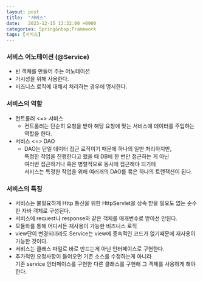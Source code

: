 ```yaml
---
layout: post
title:  "서비스"
date:   2023-12-15 13:32:00 +0900
categories: Spring&nbsp;Framework
tags: [서비스]
---
```


### 서비스 어노테이션 (@Service)

- 빈 객체를 만들어 주는 어노테이션
- 가시성을 위해 사용한다.
- 비즈니스 로직에 대해서 처리하는 경우에 명시한다.

### 서비스의 역할

- 컨트롤러 <=> 서비스
    - 컨트롤러는 단순히 요청을 받아 해당 요청에 맞는 서비스에 데이터를 주입하는 역할을 한다.
- 서비스 <=>  DAO
    - DAO는 단일 데이터 접근 로직이기 때문에 하나의 일만 처리하지만,  
    특정한 작업을 진행한다고 했을 때 DB에 한 번만 접근하는 게 아닌  
    여러번 접근하거나 혹은 병렬적으로 동시에 접근해야 되기에  
    서비스는 특정한 작업을 위해 여러개의 DAO를 묶은 하나의 트랜잭션이 된다.

### 서비스의 특징

- 서비스는 불필요하게 Http 통신을 위한 HttpServlet을 상속 받을 필요도 없는 순수한 자바 객체로 구성된다.
- 서비스에 request나 response와 같은 객체를 매개변수로 받아선 안된다.
- 모듈화를 통해 어디서든 재사용이 가능한 비즈니스 로직
- view단이 변경되더라도 Service는 view에 종속적인 코드가 없기때문에 재사용이 가능한 것이다.
- 서비스는 클래스 파일로 바로 만드는게 아닌 인터페이스로 구현한다.
- 추가적인 요청사항이 들어오면 기존 소스를 수정하는게 아니라  
기존 service 인터페이스를 구현한 다른 클래스를 구현해 그 객체를 사용하게 해야한다.